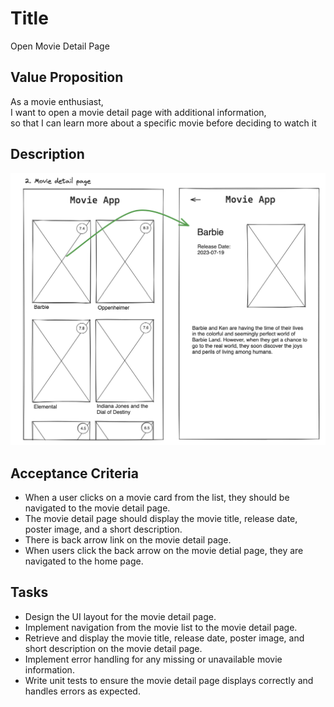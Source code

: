 # Title

Open Movie Detail Page

## Value Proposition

As a movie enthusiast, <br>
I want to open a movie detail page with additional information, <br>
so that I can learn more about a specific movie before deciding to watch it <br>

## Description

![wireframe](./assets/scribble-movie-detail-page.png)

## Acceptance Criteria

- When a user clicks on a movie card from the list, they should be navigated to the movie detail page.
- The movie detail page should display the movie title, release date, poster image, and a short description.
- There is back arrow link on the movie detail page.
- When users click the back arrow on the movie detial page, they are navigated to the home page.

## Tasks

- Design the UI layout for the movie detail page.
- Implement navigation from the movie list to the movie detail page.
- Retrieve and display the movie title, release date, poster image, and short description on the movie detail page.
- Implement error handling for any missing or unavailable movie information.
- Write unit tests to ensure the movie detail page displays correctly and handles errors as expected.
